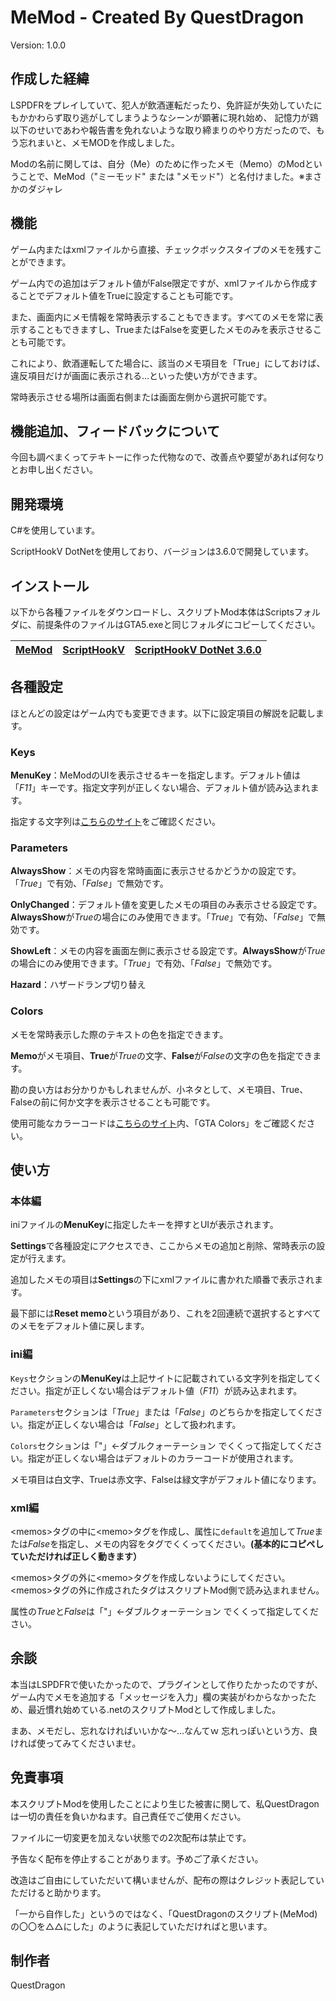 # MeMod - Created By QuestDragon
Version: 1.0.0
## 作成した経緯
LSPDFRをプレイしていて、犯人が飲酒運転だったり、免許証が失効していたにもかかわらず取り逃がしてしまうようなシーンが顕著に現れ始め、
記憶力が鶏以下のせいであわや報告書を免れないような取り締まりのやり方だったので、もう忘れまいと、メモMODを作成しました。

Modの名前に関しては、自分（Me）のために作ったメモ（Memo）のModということで、MeMod（"ミーモッド" または "メモッド"）と名付けました。※まさかのダジャレ

## 機能
ゲーム内またはxmlファイルから直接、チェックボックスタイプのメモを残すことができます。

ゲーム内での追加はデフォルト値がFalse限定ですが、xmlファイルから作成することでデフォルト値をTrueに設定することも可能です。

また、画面内にメモ情報を常時表示することもできます。すべてのメモを常に表示することもできますし、TrueまたはFalseを変更したメモのみを表示させることも可能です。

これにより、飲酒運転してた場合に、該当のメモ項目を「True」にしておけば、違反項目だけが画面に表示される…といった使い方ができます。

常時表示させる場所は画面右側または画面左側から選択可能です。

## 機能追加、フィードバックについて
今回も調べまくってテキトーに作った代物なので、改善点や要望があれば何なりとお申し出ください。

## 開発環境
C#を使用しています。

ScriptHookV DotNetを使用しており、バージョンは3.6.0で開発しています。

## インストール
以下から各種ファイルをダウンロードし、スクリプトMod本体はScriptsフォルダに、前提条件のファイルはGTA5.exeと同じフォルダにコピーしてください。

| [MeMod](https://github.com/QuestDragon/GTAV_MeMod/releases/latest/download/MeMod.zip) | [ScriptHookV](http://dev-c.com/gtav/scripthookv/) | [ScriptHookV DotNet 3.6.0](https://github.com/scripthookvdotnet/scripthookvdotnet/releases/latest) |
| ------------- | ------------- | ------------- | 

## 各種設定
ほとんどの設定はゲーム内でも変更できます。以下に設定項目の解説を記載します。

### Keys
**MenuKey**：MeModのUIを表示させるキーを指定します。デフォルト値は「*F11*」キーです。指定文字列が正しくない場合、デフォルト値が読み込まれます。

指定する文字列は[こちらのサイト](https://learn.microsoft.com/en-us/dotnet/api/system.windows.forms.keys?redirectedfrom=MSDN&view=windowsdesktop-7.0)をご確認ください。

### Parameters
**AlwaysShow**：メモの内容を常時画面に表示させるかどうかの設定です。「*True*」で有効、「*False*」で無効です。

**OnlyChanged**：デフォルト値を変更したメモの項目のみ表示させる設定です。**AlwaysShow**が*True*の場合にのみ使用できます。「*True*」で有効、「*False*」で無効です。

**ShowLeft**：メモの内容を画面左側に表示させる設定です。**AlwaysShow**が*True*の場合にのみ使用できます。「*True*」で有効、「*False*」で無効です。

**Hazard**：ハザードランプ切り替え

### Colors
メモを常時表示した際のテキストの色を指定できます。

**Memo**がメモ項目、**True**が*True*の文字、**False**が*False*の文字の色を指定できます。

勘の良い方はお分かりかもしれませんが、小ネタとして、メモ項目、True、Falseの前に何か文字を表示させることも可能です。

使用可能なカラーコードは[こちらのサイト](https://wiki.rage.mp/index.php?title=Fonts_and_Colors)内、「GTA Colors」をご確認ください。

## 使い方
### 本体編
iniファイルの**MenuKey**に指定したキーを押すとUIが表示されます。

**Settings**で各種設定にアクセスでき、ここからメモの追加と削除、常時表示の設定が行えます。

追加したメモの項目は**Settings**の下にxmlファイルに書かれた順番で表示されます。

最下部には**Reset memo**という項目があり、これを2回連続で選択するとすべてのメモをデフォルト値に戻します。

### ini編
`Keys`セクションの**MenuKey**は上記サイトに記載されている文字列を指定してください。指定が正しくない場合はデフォルト値（*F11*）が読み込まれます。

`Parameters`セクションは「*True*」または「*False*」のどちらかを指定してください。指定が正しくない場合は「*False*」として扱われます。

`Colors`セクションは「"」←ダブルクォーテーション でくくって指定してください。指定が正しくない場合はデフォルトのカラーコードが使用されます。

メモ項目は白文字、Trueは赤文字、Falseは緑文字がデフォルト値になります。

### xml編
\<memos>タグの中に\<memo>タグを作成し、属性に`default`を追加して*True*または*False*を指定し、メモの内容をタグでくくってください。**(基本的にコピペしていただければ正しく動きます）**

\<memos>タグの外に\<memo>タグを作成しないようにしてください。\<memos>タグの外に作成されたタグはスクリプトMod側で読み込まれません。

属性の*True*と*False*は「"」←ダブルクォーテーション でくくって指定してください。

## 余談
本当はLSPDFRで使いたかったので、プラグインとして作りたかったのですが、ゲーム内でメモを追加する「メッセージを入力」欄の実装がわからなかったため、最近慣れ始めている.netのスクリプトModとして作成しました。

まあ、メモだし、忘れなければいいかな～…なんてｗ 忘れっぽいという方、良ければ使ってみてくださいませ。

## 免責事項
本スクリプトModを使用したことにより生じた被害に関して、私QuestDragonは一切の責任を負いかねます。自己責任でご使用ください。

ファイルに一切変更を加えない状態での2次配布は禁止です。

予告なく配布を停止することがあります。予めご了承ください。

改造はご自由にしていただいて構いませんが、配布の際はクレジット表記していただけると助かります。

「一から自作した」というのではなく、「QuestDragonのスクリプト(MeMod)の〇〇を△△にした」のように表記していただければと思います。

## 制作者
QuestDragon
